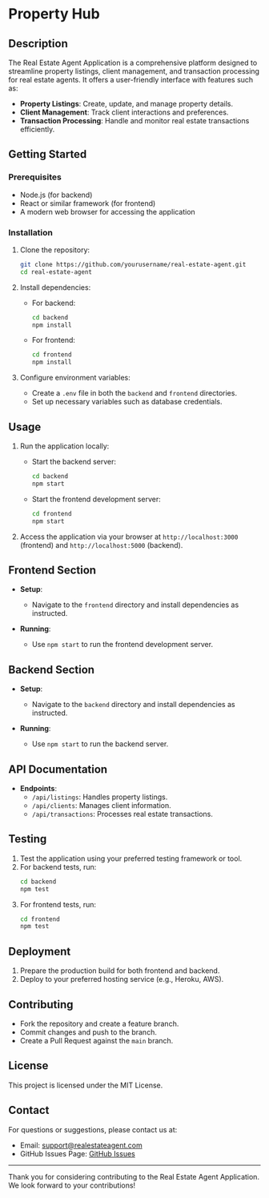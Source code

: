# Property Hub

## Description
The Real Estate Agent Application is a comprehensive platform designed to streamline property listings, client management, and transaction processing for real estate agents. It offers a user-friendly interface with features such as:

- **Property Listings**: Create, update, and manage property details.
- **Client Management**: Track client interactions and preferences.
- **Transaction Processing**: Handle and monitor real estate transactions efficiently.

## Getting Started

### Prerequisites
- Node.js (for backend)
- React or similar framework (for frontend)
- A modern web browser for accessing the application

### Installation

1. Clone the repository:
   ```bash
   git clone https://github.com/yourusername/real-estate-agent.git
   cd real-estate-agent
   ```

2. Install dependencies:
   - For backend:
     ```bash
     cd backend
     npm install
     ```
   - For frontend:
     ```bash
     cd frontend
     npm install
     ```

3. Configure environment variables:
   - Create a `.env` file in both the `backend` and `frontend` directories.
   - Set up necessary variables such as database credentials.

## Usage

1. Run the application locally:
   - Start the backend server:
     ```bash
     cd backend
     npm start
     ```
   - Start the frontend development server:
     ```bash
     cd frontend
     npm start
     ```

2. Access the application via your browser at `http://localhost:3000` (frontend) and `http://localhost:5000` (backend).

## Frontend Section

- **Setup**:
  - Navigate to the `frontend` directory and install dependencies as instructed.

- **Running**:
  - Use `npm start` to run the frontend development server.

## Backend Section

- **Setup**:
  - Navigate to the `backend` directory and install dependencies as instructed.

- **Running**:
  - Use `npm start` to run the backend server.

## API Documentation

- **Endpoints**:
  - `/api/listings`: Handles property listings.
  - `/api/clients`: Manages client information.
  - `/api/transactions`: Processes real estate transactions.

## Testing

1. Test the application using your preferred testing framework or tool.
2. For backend tests, run:
   ```bash
   cd backend
   npm test
   ```
3. For frontend tests, run:
   ```bash
   cd frontend
   npm test
   ```

## Deployment

1. Prepare the production build for both frontend and backend.
2. Deploy to your preferred hosting service (e.g., Heroku, AWS).

## Contributing

- Fork the repository and create a feature branch.
- Commit changes and push to the branch.
- Create a Pull Request against the `main` branch.

## License

This project is licensed under the MIT License.

## Contact

For questions or suggestions, please contact us at:
- Email: support@realestateagent.com
- GitHub Issues Page: [GitHub Issues](https://github.com/yourusername/real-estate-agent/issues)

---

Thank you for considering contributing to the Real Estate Agent Application. We look forward to your contributions!
